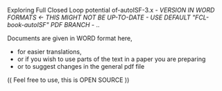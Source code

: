 Exploring Full Closed Loop potential of-autoISF-3.x   *- VERSION IN WORD FORMATS <- THIS MIGHT NOT BE UP-TO-DATE - USE DEFAULT "FCL-book-autoISF" PDF BRANCH -* ..                           

Documents are given in WORD format here, 
   * for easier translations,
   * or if you wish to use parts of the text in a paper you are preparing
   * or to suggest changes in the general pdf file
     
(( Feel free to use, this is OPEN SOURCE ))

